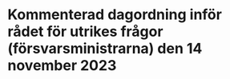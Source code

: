 # Kommenterad dagordning inför rådet för utrikes frågor (försvarsministrarna) den 14 november 2023



